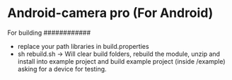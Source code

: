 # Android-camera pro (For Android)

For building
############
- replace your path libraries in build.properties
- sh rebuild.sh -> Will clear build folders, rebuild the module, unzip and install into example project and build example project (inside /example) asking for a device for testing.